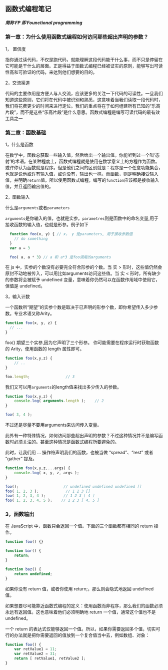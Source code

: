 ## 函数式编程笔记

##### 简称 FP 即 Founctional programming

### 第一章：为什么使用函数式编程如何访问那些超出声明的参数？

1， 置信度
<p>指你通过读代码，不仅是跑代码，就能理解这段代码能干什么事，而不只是停留在它可能是干什么的层面。正是得益于函数式编程已经被证实的原则，能够写出可读性高和可验证的代码，来达到他们想要的目的。</p>

2，交流渠道
<p>代码的主要作用是方便人与人交流，应该更多的关注一下代码的可读性。一旦我们知道这些原则，它们将在代码中被识别和熟悉，这意味着当我们读取一段代码时，我们将花费更少的时间来进行定位。我们的重点将在于如何组建所有已知的“乐高片段”，而不是这些“乐高片段”是什么意思。函数式编程是编写可读代码的最有效工具之一</p>

### 第二章：函数基础

1，什么是函数
<p>在数学中，函数总获取一些输入值，然后给出一个输出值。你能听到过一个叫‘态射’的术语。在某种程度上，函数式编程就是使用在数学意义上的方程作为函数。或许你认为函数就是程序。但是他们之间的区别就是：程序是一个任意功能集合，也就是说他或许有输入值，或许没有，输出也一样。而函数，则是明确接受输入值，并明确<code>return</code>值。所以使用函数式编程，编写的<code>function</code>应该都是接收输入值，并且返回输出值的。</p>

2，函数输入
<p>什么是<code>arguments</code>或者<code>parameters</code></p>
<p><code>arguments</code>是你输入的值，也就是实参。<code>parametres</code>则是函数中的命名变量,用于接收函数的输入值，也就是形参。例子如下</p>

```javascript
  function foo(x, y) { // x， y 是parameters, 用于接收参数值
    // do something
  }
  var a = 3

  foo( a, a * 3) // a 和 a*3 是foo调用的arguments
```
<p>在 js 中，实参的个数没有必要完全符合形参的个数。当 实 > 形时，这些值仍然会原封不动地被传入，可以用比如arguments访问这些值。当 实 < 形时，所有缺少的参数将会被赋予 undefined 变量，意味着你仍然可以在函数作用域中使用它，但值是 undefined。</p>

3，输入计数
<p>一个函数所“期望”的实参个数是取决于已声明的形参个数，即你希望传入多少参数。专业术语又称Arity。

```javascript
function foo(x, y, z) {
  // ...
}
```

foo() 期望三个实参,因为它声明了三个形参。
你可能需要在程序运行时获取函数的 Arity，使用函数的 length 属性即可。

```javascript
function foo(x,y,z) {
    // ..
}

foo.length;                // 3
```

我们又可以用<code>arguments</code>的length值来找出多少传入的参数。

```javascript
function foo(x,y,z) {
    console.log( arguments.length );    // 2
}

foo( 3, 4 );
```

不过还是尽量不要用arguments来访问传入变量。

此外有一种特殊情况，如何访问那些超出声明的参数？不过这种情况并不是编写函数时必须关注的。甚至这种情况是函数式编程所要避免的。

此时，让我们用 ... 操作符声明我们的函数，也被当做 “spread”、“rest” 或者 “gather” 提及。

```javascript
function foo(x,y,z,...args) {
    console.log( x, y, z, args );
}

foo();                    // undefined undefined undefined []
foo( 1, 2, 3 );            // 1 2 3 []
foo( 1, 2, 3, 4 );        // 1 2 3 [ 4 ]
foo( 1, 2, 3, 4, 5 );    // 1 2 3 [ 4, 5 ]
```

</p>

### 3，函数输出

<p>在 JavaScript 中，函数只会返回一个值。下面的三个函数都有相同的 return 操作。

```javascript
function foo() {}

function bar() {
    return;
}

function baz() {
    return undefined;
}
```

如果你没有 return 值，或者你使用 return;，那么则会隐式地返回 undefined 值。

如果想要尽可能靠近函数式编程的定义：使用函数而非程序，那么我们的函数必须永远有返回值。这也意味着他们必须明确地 return 一个值，通常这个值也不是 undefined。

一个 return 的表达式仅能够返回一个值。所以，如果你需要返回多个值，切实可行的办法就是把你需要返回的值放到一个复合值当中去，例如数组、对象：

```javascript 
function foo() {
    var retValue1 = 11;
    var retValue2 = 31;
    return [ retValue1, retValue2 ];
}
```

</p>